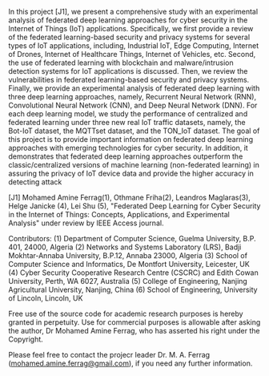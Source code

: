 In this project [J1], we present a comprehensive study with an experimental analysis of federated deep learning approaches for cyber security in the Internet of Things (IoT) applications. Specifically, we first provide a review of the federated learning-based security and privacy systems for several types of IoT applications, including, Industrial IoT, Edge Computing, Internet of Drones, Internet of Healthcare Things, Internet of Vehicles, etc. Second, the use of federated learning with blockchain and malware/intrusion detection systems for IoT applications is discussed. Then, we review the vulnerabilities in federated learning-based security and privacy systems. Finally, we provide an experimental analysis of federated deep learning with three deep learning approaches, namely, Recurrent Neural Network (RNN), Convolutional Neural Network (CNN), and Deep Neural Network (DNN). For each deep learning model, we study the performance of centralized and federated learning under three new real IoT traffic datasets, namely, the Bot-IoT dataset, the MQTTset dataset, and the TON\_IoT dataset. The goal of this project is to provide important information on federated deep learning approaches with emerging technologies for cyber security. In addition, it demonstrates that federated deep learning approaches outperform the classic/centralized versions of machine learning (non-federated learning) in assuring the privacy of IoT device data and provide the higher accuracy in detecting attack


[J1] Mohamed Amine Ferrag(1), Othmane Friha(2), Leandros Maglaras(3), Helge Janicke (4), Lei Shu (5), "Federated Deep Learning for Cyber Security in the Internet of Things: Concepts, Applications, and Experimental Analysis" under review by IEEE Access journal.

Contributors:
(1) Department of Computer Science, Guelma University, B.P. 401, 24000, Algeria
(2) Networks and Systems Laboratory (LRS), Badji Mokhtar-Annaba University, B.P.12, Annaba 23000, Algeria
(3) School of Computer Science and Informatics, De Montfort University, Leicester, UK
(4) Cyber Security Cooperative Research Centre (CSCRC) and Edith Cowan University, Perth, WA 6027, Australia
(5) College of Engineering, Nanjing Agricultural University, Nanjing, China
(6) School of Engineering, University of Lincoln, Lincoln, UK

Free use of the source code for academic research purposes is hereby granted in perpetuity. Use for commercial purposes is allowable after asking the author, Dr Mohamed Amine Ferrag, who has asserted his right under the Copyright. 


Please feel free to contact the projecr leader Dr. M. A. Ferrag (mohamed.amine.ferrag@gmail.com), if you need any further information.
